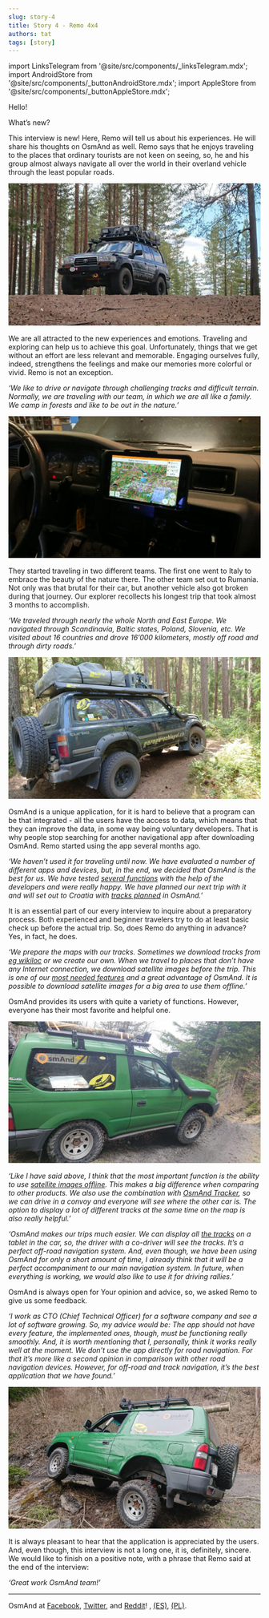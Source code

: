 ```yaml
---
slug: story-4
title: Story 4 - Remo 4x4
authors: tat
tags: [story]
---
```

import LinksTelegram from '@site/src/components/_linksTelegram.mdx';
import AndroidStore from '@site/src/components/_buttonAndroidStore.mdx';
import AppleStore from '@site/src/components/_buttonAppleStore.mdx';

Hello!

What’s new?

This interview is new! Here, Remo will tell us about his experiences. He will share his thoughts on OsmAnd as well. Remo says that he enjoys traveling to the places that ordinary tourists are not keen on seeing, so, he and his group almost always navigate all over the world in their overland vehicle through the least popular roads.

![Story 4](./story-4-2.jpg)

<!--truncate-->

We are all attracted to the new experiences and emotions. Traveling and exploring can help us to achieve this goal. Unfortunately, things that we get without an effort are less relevant and memorable. Engaging ourselves fully, indeed, strengthens the feelings and make our memories more colorful or vivid. Remo is not an exception.

_‘We like to drive or navigate through challenging tracks and difficult terrain. Normally, we are traveling with our team, in which we are all like a family. We camp in forests and like to be out in the nature.’_

![Story 4](./story-4-1.jpg)

They started traveling in two different teams. The first one went to Italy to embrace the beauty of the nature there. The other team set out to Rumania. Not only was that brutal for their car, but another vehicle also got broken during that journey. Our explorer recollects his longest trip that took almost 3 months to accomplish.

_‘We traveled through nearly the whole North and East Europe. We navigated through Scandinavia, Baltic states, Poland, Slovenia, etc. We visited about 16 countries and drove 16’000 kilometers, mostly off road and through dirty roads.’_

![Story 4](./story-4-3.jpg)

OsmAnd is a unique application, for it is hard to believe that a program can be that integrated - all the users have the access to data, which means that they can improve the data, in some way being voluntary developers. That is why people stop searching for another navigational app after downloading OsmAnd. Remo started using the app several months ago.

_‘We haven’t used it for traveling until now. We have evaluated a number of different apps and devices, but, in the end, we decided that OsmAnd is the best for us. We have tested <a href="https://osmand.net/features">several functions</a> with the help of the developers and were really happy. We have planned our next trip with it and will set out to Croatia with <a href="https://osmand.net/features/trip-planning">tracks planned</a> in OsmAnd.’_

It is an essential part of our every interview to inquire about a preparatory process. Both experienced and beginner travelers try to do at least basic check up before the actual trip. So, does Remo do anything in advance? Yes, in fact, he does.

_‘We prepare the maps with our tracks. Sometimes we download tracks from <a href="https://www.wikiloc.com/">eg wikiloc</a> or we create our own. When we travel to places that don’t have any Internet connection, we download satellite images before the trip. This is one of our <a href="https://osmand.net/features/online-maps-plugin">most needed features</a> and a great advantage of OsmAnd. It is possible to download satellite images for a big area to use them offline.’_

OsmAnd provides its users with quite a variety of functions. However, everyone has their most favorite and helpful one.

![Story 4](./story-4-4.jpg)

_‘Like I have said above, I think that the most important function is the ability to use <a href="https://osmand.net/features/online-maps-plugin">satellite images offline</a>. This makes a big difference when comparing to other products. We also use the combination with <a href="https://osmand.net/features/tracker">OsmAnd Tracker</a>, so we can drive in a convoy and everyone will see where the other car is. The option to display a lot of different tracks at the same time on the map is also really helpful.’_

_‘OsmAnd makes our trips much easier. We can display all <a href="https://osmand.net/features/trip-recording-plugin">the tracks</a> on a tablet in the car, so, the driver with a co-driver will see the tracks. It’s a perfect off-road navigation system. And, even though, we have been using OsmAnd for only a short amount of time, I already think that it will be a perfect accompaniment to our main navigation system. In future, when everything is working, we would also like to use it for driving rallies.’_

OsmAnd is always open for Your opinion and advice, so, we asked Remo to give us some feedback.

_‘I work as CTO (Chief Technical Officer) for a software company and see a lot of software growing. So, my advice would be: The app should not have every feature, the implemented ones, though, must be functioning really smoothly. And, it is worth mentioning that I, personally, think it works really well at the moment. We don’t use the app directly for road navigation. For that it’s more like a second opinion in comparison with other road navigation devices. However, for off-road and track navigation, it’s the best application that we have found.’_

![Story 4](./story-4-5.jpg)

It is always pleasant to hear that the application is appreciated by the users. And, even though, this interview is not a long one, it is, definitely, sincere. We would like to finish on a positive note, with a phrase that Remo said at the end of the interview:

_‘Great work OsmAnd team!’_

_________________________________________________

<AndroidStore/>  <AppleStore/>

OsmAnd at <a href="https://www.facebook.com/osmandapp/">Facebook</a>, <a href="https://www.twitter.com/osmandapp/">Twitter</a>, and <a href="https://www.reddit.com/r/OsmAnd/">Reddit</a>!
 <LinksTelegram/>, <a href="https://t.me/osmand_es">(ES)</a>, <a href="https://t.me/osmand_pl">(PL)</a>.